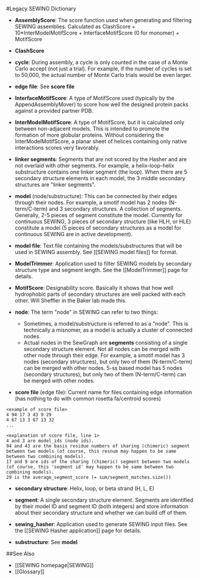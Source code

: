 #Legacy SEWING Dictionary
* **AssemblyScore**: The score function used when generating and filtering SEWING assemblies. Calculated as ClashScore + 10*InterModelMotifScore + InterfaceMotifScore (0 for monomer) + MotifScore

* **ClashScore**

* **cycle**: During assembly, a cycle is only counted in the case of a Monte Carlo accept (not just a trial). For example, if the number of cycles is set to 50,000, the actual number of Monte Carlo trials would be even larger.

* **edge file**: See **score file**

* **InterfaceMotifScore**:  A type of MotifScore used (typically by the AppendAssemblyMover) to score how well the designed protein packs against a provided partner PDB.

* **InterModelMotifScore**: A type of MotifScore, but it is calculated only between non-adjacent models. This is intended to promote the formation of more globular proteins. Without considering the InterModelMotifScore, a planar sheet of helices containing only native interactions scores very favorably.

* **linker segments**: Segments that are not scored by the Hasher and are not overlaid with other segments. For example, a helix-loop-helix substructure contains one linker segment (the loop). When there are 5 secondary structure elements in each model, the 3 middle secondary structures are "linker segments".

* **model** (node/substructure): This can be connected by their edges through their nodes. For example, a smotif model has 2 nodes (N-term/C-term) and 3 secondary structures. A collection of segments. Generally, 2-5 pieces of segment constitute the model. Currently for continuous SEWING, 3 pieces of secondary structure (like HLH, or HLE) constitute a model (5 pieces of secondary structures as a model for continuous SEWING are in active development). 

* **model file**: Text file containing the models/substructures that will be used in SEWING assembly. See [[SEWING model files]] for format.

* **ModelTrimmer**: Application used to filter SEWING models by secondary structure type and segment length. See the [[ModelTrimmer]] page for details.

* **MotifScore**: Designability score. Basically it shows that how well hydrophobic parts of secondary structures are well packed with each other. Will Sheffler in the Baker lab made this.

* **node**: The term "node" in SEWING can refer to two things:
  - Sometimes, a model/substructure is referred to as a "node". This is technically a misnomer, as a model is actually a cluster of connected nodes.
  - Actual nodes in the SewGraph are **segments** consisting of a single secondary structure element. Not all nodes can be merged with other node through their edge. For example, a smotif model has 3 nodes (secondary structures), but only two of them (N-term/C-term) can be merged with other nodes. 5-ss based model has 5 nodes (secondary structures), but only two of them (N-term/C-term) can be merged with other nodes.

* **score file** (edge file): Current name for files containing edge information (has nothing to do with common rosetta fa/centroid scores)
``` 
<example of score file>
4 94 17 3 43 9 29
4 67 13 3 67 13 32
...

<explanation of score file, line 1>
4 and 3 are model_ids (node ids).
94 and 43 are the basis residue numbers of sharing (chimeric) segment between two models (of course, this resnum may happen to be same between two combining models).
17 and 9 are ids of the sharing (chimeric) segment between two models (of course, this 'segment id' may happen to be same between two combining models).
29 is the average_segment_score (= sum/segment_matches.size())
```

* **secondary structure**: Helix, loop, or beta strand (H, L, E)

* **segment**: A single secondary structure element. Segments are identified by their model ID and segment ID (both integers) and store information about their secondary structure and whether we can build off of them. 

* **sewing_hasher**: Application used to generate SEWING input files. See the [[SEWING Hasher application]] page for details.

* **substructure**: See **model**

##See Also
* [[SEWING homepage|SEWING]]
* [[Glossary]]